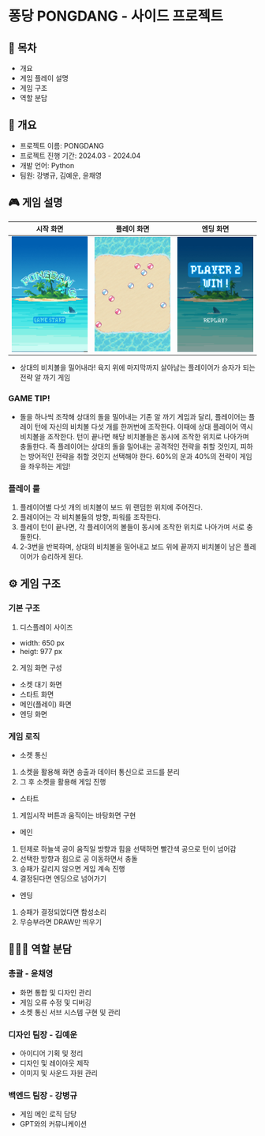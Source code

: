# 퐁당 PONGDANG - 사이드 프로젝트

## 🚩 목차

- 개요
- 게임 플레이 설명
- 게임 구조
- 역할 분담

## 📑 개요

- 프로젝트 이름: PONGDANG
- 프로젝트 진행 기간: 2024.03 - 2024.04
- 개발 언어: Python
- 팀원: 강병규, 김예운, 윤채영

## 🎮 게임 설명

| 시작 화면                       | 플레이 화면                    | 엔딩 화면                      |
| ------------------------------- | ------------------------------ | ------------------------------ |
| ![스타트](readme_img/start.png) | ![플레이](readme_img/main.PNG) | ![엔딩](readme_img/ending.PNG) |

- 상대의 비치볼을 밀어내라! 육지 위에 마지막까지 살아남는 플레이어가 승자가 되는 전략 알 까기 게임

### GAME TIP!

- 돌을 하나씩 조작해 상대의 돌을 밀어내는 기존 알 까기 게임과 달리, 플레이어는 플레이 턴에 자신의 비치볼 다섯 개를 한꺼번에 조작한다. 이때에 상대 플레이어 역시 비치볼을 조작한다. 턴이 끝나면 해당 비치볼들은 동시에 조작한 위치로 나아가며 충돌한다. 즉 플레이어는 상대의 돌을 밀어내는 공격적인 전략을 취할 것인지, 피하는 방어적인 전략을 취할 것인지 선택해야 한다. 60%의 운과 40%의 전략이 게임을 좌우하는 게임!

### 플레이 룰

1. 플레이어별 다섯 개의 비치볼이 보드 위 랜덤한 위치에 주어진다.
2. 플레이어는 각 비치볼들의 방향, 파워를 조작한다.
3. 플레이 턴이 끝나면, 각 플레이어의 볼들이 동시에 조작한 위치로 나아가며 서로 충돌한다.
4. 2-3번을 반복하며, 상대의 비치볼을 밀어내고 보드 위에 끝까지 비치볼이 남은 플레이어가 승리하게 된다.

## ⚙ 게임 구조

### 기본 구조

1. 디스플레이 사이즈

- width: 650 px
- heigt: 977 px

2. 게임 화면 구성

- 소켓 대기 화면
- 스타트 화면
- 메인(플레이) 화면
- 엔딩 화면

### 게임 로직

- 소켓 통신

1. 소켓을 활용해 화면 송출과 데이터 통신으로 코드를 분리
2. 그 후 소켓을 활용해 게임 진행

- 스타트

1. 게임시작 버튼과 움직이는 바탕화면 구현

- 메인

1. 턴제로 하늘색 공이 움직일 방향과 힘을 선택하면 빨간색 공으로 턴이 넘어감
2. 선택한 방향과 힘으로 공 이동하면서 충돌
3. 승패가 갈리지 않으면 게임 계속 진행
4. 결정된다면 엔딩으로 넘어가기

- 엔딩

1. 승패가 결정되었다면 함성소리
2. 무승부라면 DRAW만 띄우기

## 👨‍👧‍👧 역할 분담

### 총괄 - 윤채영

- 화면 통합 및 디자인 관리
- 게임 오류 수정 및 디버깅
- 소켓 통신 서브 시스템 구현 및 관리

### 디자인 팀장 - 김예운

- 아이디어 기획 및 정리
- 디자인 및 레이아웃 제작
- 이미지 및 사운드 자원 관리

### 백엔드 팀장 - 강병규

- 게임 메인 로직 담당
- GPT와의 커뮤니케이션
